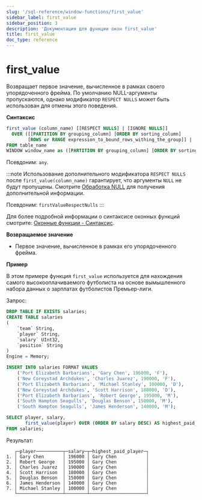 ```yaml
---
slug: '/sql-reference/window-functions/first_value'
sidebar_label: first_value
sidebar_position: 3
description: 'Документация для функции окон first_value'
title: first_value
doc_type: reference
---
```

# first_value

Возвращает первое значение, вычисленное в рамках своего упорядоченного фрейма. По умолчанию NULL-аргументы пропускаются, однако модификатор `RESPECT NULLS` может быть использован для отмены этого поведения.

**Синтаксис**

```sql
first_value (column_name) [[RESPECT NULLS] | [IGNORE NULLS]]
  OVER ([[PARTITION BY grouping_column] [ORDER BY sorting_column] 
        [ROWS or RANGE expression_to_bound_rows_withing_the_group]] | [window_name])
FROM table_name
WINDOW window_name as ([PARTITION BY grouping_column] [ORDER BY sorting_column])
```

Псевдоним: `any`.

:::note
Использование дополнительного модификатора `RESPECT NULLS` после `first_value(column_name)` гарантирует, что аргументы `NULL` не будут пропущены.
Смотрите [Обработка NULL](../aggregate-functions/index.md/#null-processing) для получения дополнительной информации.

Псевдоним: `firstValueRespectNulls`
:::

Для более подробной информации о синтаксисе оконных функций смотрите: [Оконные функции - Синтаксис](./index.md/#syntax).

**Возвращаемое значение**

- Первое значение, вычисленное в рамках его упорядоченного фрейма.

**Пример**

В этом примере функция `first_value` используется для нахождения самого высокооплачиваемого футболиста на основе вымышленного набора данных о зарплатах футболистов Премьер-лиги.

Запрос:

```sql
DROP TABLE IF EXISTS salaries;
CREATE TABLE salaries
(
    `team` String,
    `player` String,
    `salary` UInt32,
    `position` String
)
Engine = Memory;

INSERT INTO salaries FORMAT VALUES
    ('Port Elizabeth Barbarians', 'Gary Chen', 196000, 'F'),
    ('New Coreystad Archdukes', 'Charles Juarez', 190000, 'F'),
    ('Port Elizabeth Barbarians', 'Michael Stanley', 100000, 'D'),
    ('New Coreystad Archdukes', 'Scott Harrison', 180000, 'D'),
    ('Port Elizabeth Barbarians', 'Robert George', 195000, 'M'),
    ('South Hampton Seagulls', 'Douglas Benson', 150000, 'M'),
    ('South Hampton Seagulls', 'James Henderson', 140000, 'M');
```

```sql
SELECT player, salary, 
       first_value(player) OVER (ORDER BY salary DESC) AS highest_paid_player
FROM salaries;
```

Результат:

```response
   ┌─player──────────┬─salary─┬─highest_paid_player─┐
1. │ Gary Chen       │ 196000 │ Gary Chen           │
2. │ Robert George   │ 195000 │ Gary Chen           │
3. │ Charles Juarez  │ 190000 │ Gary Chen           │
4. │ Scott Harrison  │ 180000 │ Gary Chen           │
5. │ Douglas Benson  │ 150000 │ Gary Chen           │
6. │ James Henderson │ 140000 │ Gary Chen           │
7. │ Michael Stanley │ 100000 │ Gary Chen           │
   └─────────────────┴────────┴─────────────────────┘
```